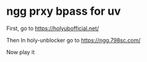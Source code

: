 # ngg prxy bpass for uv

First, go to https://holyubofficial.net/

Then In holy-unblocker go to https://ngg.798sc.com/

Now play it
